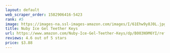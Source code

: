 ```yaml
---
layout: default 
﻿web_scraper_order: 1582906416-5423
rank: #5
image: https://images-na.ssl-images-amazon.com/images/I/61Ehw9y8J0L.jpg
title: Nuby Ice Gel Teether Keys
url: https://www.amazon.com/Nuby-Ice-Gel-Teether-Keys/dp/B003N9M6YI/ref=zg_mw_baby-products_5?_encoding=UTF8&psc=1&refRID=H8PZBTHGT35TKAKMD83D
reviews: 4.6 out of 5 stars
price: $3.88 
---
```

